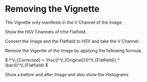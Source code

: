 # Removing the Vignette

The Vignette only manifests in the V Channel of the Image.

Show the HSV Channels of trhe Flatfield.

Convert the Image and the Flatfield to HSV and take the V Channel.

Remove the Vigentte of the Image by applying the following formula.

$
I^V_{Corrected} = \frac{I^V_{Original}}{I^V_{Flatfield}} * \bar{I}^V_{Flatfield}
$

Show a before and after Image and also show the Histograms